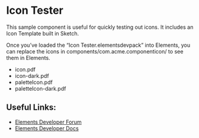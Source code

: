 # Icon Tester
This sample component is useful for quickly testing out icons. It includes an Icon Template built in Sketch.

Once you’ve loaded the “Icon Tester.elementsdevpack” into Elements, you can replace the icons in components/com.acme.componenticon/ to see them in Elements.
- icon.pdf
- icon-dark.pdf
- paletteIcon.pdf
- paletteIcon-dark.pdf

## Useful Links:
- [Elements Developer Forum][1]
- [Elements Developer Docs][2]

[1]:	https://forums.realmacsoftware.com/c/rapidweaver-elements/developer/58
[2]:	https://docs.realmacsoftware.com/elements-docs/elements-language/api-introduction